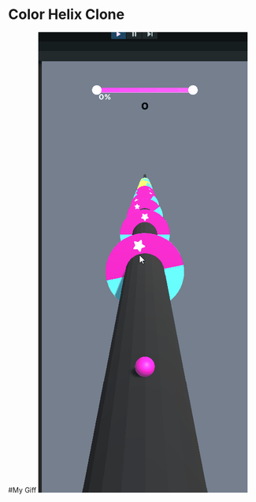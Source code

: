 # Color Helix Clone

#My Giff
![](https://github.com/AhmetSalihKaragoz/Color-Helix-Clone/blob/main/Assets/ColorHelixGiff.gif)

